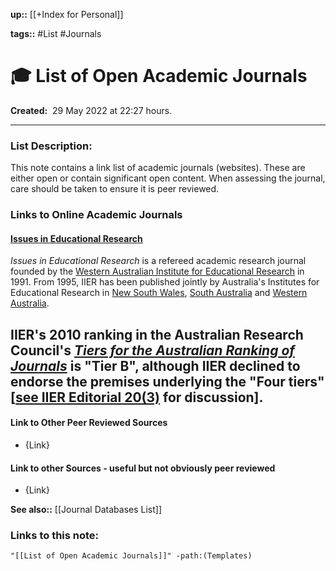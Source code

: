 **up::** [[+Index for Personal]]

**tags::** #List #Journals

# 🎓 List of Open Academic Journals

**Created:**  29 May 2022 at  22:27 hours.

___
### List Description:
This note contains a link list of academic journals (websites). These are either open or contain significant open content. When assessing the journal, care should be taken to ensure it is peer reviewed.

### Links to Online Academic Journals
#### [Issues in Educational Research](http://www.iier.org.au/iier.html)

_Issues in Educational Research_ is a refereed academic research journal founded by the [Western Australian Institute for Educational Research](http://www.waier.org.au/) in 1991. From 1995, IIER has been published jointly by Australia's Institutes for Educational Research in [New South Wales](http://www.nswier.org), [South Australia](http://saier.org.au/) and [Western Australia](http://www.waier.org.au/).

IIER's 2010 ranking in the Australian Research Council's _[Tiers for the Australian Ranking of Journals](http://www.arc.gov.au/era/tiers_ranking.htm)_ is "Tier B", although IIER declined to endorse the premises underlying the "Four tiers" [[see IIER Editorial 20(3)](http://www.iier.org.au/iier20/editorial20-3.html) for discussion].
- 

#### Link to Other Peer Reviewed Sources
- {Link}

#### Link to other Sources - useful but not obviously peer reviewed
- {Link}


**See also::** [[Journal Databases List]] 

### Links to this note:
```query
"[[List of Open Academic Journals]]" -path:(Templates) 
```
